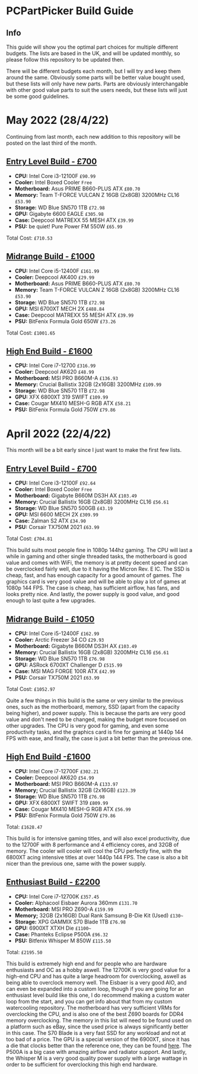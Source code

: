 # PCPartPicker Build Guide

## Info

This guide will show you the optimal part choices for multiple different budgets. The lists are based in the UK, and will be updated monthly, so please follow this repository to be updated then.

There will be different budgets each month, but I will try and keep them around the same. Obviously some parts will be better value bought used, but these lists will only have new parts. Parts are obviously interchangable with other good value parts to suit the users needs, but these lists will just be some good guidelines.



# May 2022 (28/4/22)

Continuing from last month, each new addition to this repository will be posted on the last third of the month.

## [Entry Level Build - £700](https://uk.pcpartpicker.com/list/RYs3wc)

- **CPU:** Intel Core i3-12100F `£90.99`
- **Cooler:** Intel Boxed Cooler `Free`
- **Motherboard:** Asus PRIME B660-PLUS ATX `£80.70`
- **Memory:** Team T-FORCE VULCAN Z 16GB (2x8GB) 3200MHz CL16 `£53.90`
- **Storage:** WD Blue SN570 1TB `£72.98`
- **GPU:** Gigabyte 6600 EAGLE `£305.98`
- **Case:** Deepcool MATREXX 55 MESH ATX `£39.99`
- **PSU:** be quiet! Pure Power FM 550W `£65.99`

Total Cost: `£710.53`


## [Midrange Build - £1000](https://uk.pcpartpicker.com/list/F37DjZ)

- **CPU:** Intel Core i5-12400F `£161.99`
- **Cooler:** Deepcool AK400 `£29.99`
- **Motherboard:** Asus PRIME B660-PLUS ATX `£80.70`
- **Memory:** Team T-FORCE VULCAN Z 16GB (2x8GB) 3200MHz CL16 `£53.90`
- **Storage:** WD Blue SN570 1TB `£72.98`
- **GPU:** MSI 6700XT MECH 2X `£488.84`
- **Case:** Deepcool MATREXX 55 MESH ATX `£39.99`
- **PSU:** BitFenix Formula Gold 650W `£73.26`

Total Cost: `£1001.65`


## [High End Build - £1600](https://uk.pcpartpicker.com/list/yhC2xs)
- **CPU:** Intel Core i7-12700 `£316.99`
- **Cooler:** Deepcool AK620 `£48.99`
- **Motherboard:** MSI PRO B660M-A `£136.93`
- **Memory:** Crucial Ballistix 32GB (2x16GB) 3200MHz `£109.99`
- **Storage:** WD Blue SN570 1TB `£72.98`
- **GPU:** XFX 6800XT 319 SWIFT `£109.99`
- **Case:** Cougar MX410 MESH-G RGB ATX `£58.21`
- **PSU:** BitFenix Formula Gold 750W `£79.86`







# April 2022 (22/4/22)

This month will be a bit early since I just want to make the first few lists.

## [Entry Level Build - £700](https://uk.pcpartpicker.com/list/PkXpH2)

- **CPU:** Intel Core i3-12100F `£92.64`
- **Cooler:** Intel Boxed Cooler `Free`
- **Motherboard:** Gigabyte B660M DS3H AX `£103.49`
- **Memory:** Crucial Ballistix 16GB (2x8GB) 3200MHz CL16 `£56.61`
- **Storage:** WD Blue SN570 500GB `£43.19`
- **GPU:** MSI 6600 MECH 2X `£309.99`
- **Case:** Zalman S2 ATX `£34.90`
- **PSU:** Corsair TX750M 2021 `£63.99`

Total Cost: `£704.81`

This build suits most people fine in 1080p 144hz gaming. The CPU will last a while in gaming and other single threaded tasks, the motherboard is good value and comes with WiFi, the memory is at pretty decent speed and can be overclocked fairly well, due to it having the Micron Rev. E IC. The SSD is cheap, fast, and has enough capacity for a good amount of games. The graphics card is very good value and will be able to play a lot of games at 1080p 144 FPS. The case is cheap, has sufficient airflow, has fans, and looks pretty nice. And lastly, the power supply is good value, and good enough to last quite a few upgrades.


## [Midrange Build -  £1050](https://uk.pcpartpicker.com/list/ZqHLsL)

- **CPU:** Intel Core i5-12400F `£162.99`
- **Cooler:** Arctic Freezer 34 CO `£29.93`
- **Motherboard:** Gigabyte B660M DS3H AX `£103.49`
- **Memory:** Crucial Ballistix 16GB (2x8GB) 3200MHz CL16 `£56.61`
- **Storage:** WD Blue SN570 1TB `£76.98`
- **GPU:** ASRock 6700XT Challenger D `£515.99`
- **Case:** MSI MAG FORGE 100R ATX `£42.99`
- **PSU:** Corsair TX750M 2021 `£63.99`

Total Cost: `£1052.97`

Quite a few things in this build is the same or very similar to the previous ones, such as the motherboard, memory, SSD (apart from the capacity being higher), and power supply. This is because the parts are very good value and don't need to be changed, making the budget more focused on other upgrades. The CPU is very good for gaming, and even some productivity tasks, and the graphics card is fine for gaming at 1440p 144 FPS with ease, and finally, the case is just a bit better than the previous one.


## [High End Build -£1600](https://uk.pcpartpicker.com/list/Ps6jZw)

- **CPU:** Intel Core i7-12700F `£302.21`
- **Cooler:** Deepcool AK620 `£54.99`
- **Motherboard:** MSI PRO B660M-A `£133.97`
- **Memory;** Crucial Ballistix 32GB (2x16GB) `£123.39`
- **Storage:** WD Blue SN570 1TB `£76.98`
- **GPU:** XFX 6800XT SWIFT 319 `£809.99`
- **Case:** Cougar MX410 MESH-G RGB ATX `£56.99`
- **PSU:** BitFenix Formula Gold 750W `£79.86`

Total: `£1628.47`

This build is for intensive gaming titles, and will also excel productivity, due to the 12700F with 8 performance and 4 efficiency cores, and 32GB of memory. The cooler will cooler will cool the CPU perfectly fine, with the 6800XT acing intensive titles at over 1440p 144 FPS. The case is also a bit nicer than the previous one, same with the power supply.


## [Enthusiast Build - £2200](https://uk.pcpartpicker.com/list/MzzsLs)

- **CPU:** Intel Core i7-12700K `£357.45`
- **Cooler:** Alphacool Eisbaer Aurora 360mm `£131.70`
- **Motherboard:** MSI PRO Z690-A `£159.99`
- **Memory;** 32GB (2x16GB) Dual Rank Samsung B-Die Kit (Used) `£130~`
- **Storage:** XPG GAMMIX S70 Blade 1TB `£76.98`
- **GPU:** 6900XT XTXH Die `£1100~`
- **Case:** Phanteks Eclipse P500A `£96.32`
- **PSU:** Bitfenix Whisper M 850W `£115.50`

Total: `£2195.50`

This build is extremely high end and for people who are hardware enthusiasts and OC as a hobby aswell. The 12700K is very good value for a high-end CPU and has quite a large headroom for overclocking, aswell as being able to overclock memory well. The Eisbaer is a very good AIO, and can even be expanded into a custom loop, though if you are going for an enthusiast level build like this one, I do recommend making a custom water loop from the start, and you can get info about that from my custom watercooling repository. The motherboard has very sufficient VRMs for overclocking the CPU, and is also one of the best Z690 boards for DDR4 memory overclocking. The memory in this list will need to be found used on a platform such as eBay, since the used price is always significantly better in this case. The S70 Blade is a very fast SSD for any workload and not at too bad of a price. The GPU is a special version of the 6900XT, since it has a die that clocks better than the reference one, they can be found [here](https://www.overclock.net/threads/a-list-of-different-types-of-6900-xtxh-gpus.1794330/). The P500A is a big case with amazing airflow and radiator support. And lastly, the Whisper M is a very good quality power supply with a large wattage in order to be sufficient for overclocking this high end hardware.  
